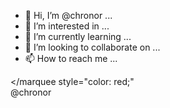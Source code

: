 
- 👋 Hi, I’m @chronor ...
- 👀 I’m interested in ...
- 🌱 I’m currently learning ...
- 💞️ I’m looking to collaborate on ...
- 📫 How to reach me ...
<!---
chronor/chronor is a ✨ special ✨ repository because its `README.md` (this file) appears on your GitHub profile.
You can click the Preview link to take a look at your changes.
--->
</marquee style="color: red;"<br>@chronor</marquee>
